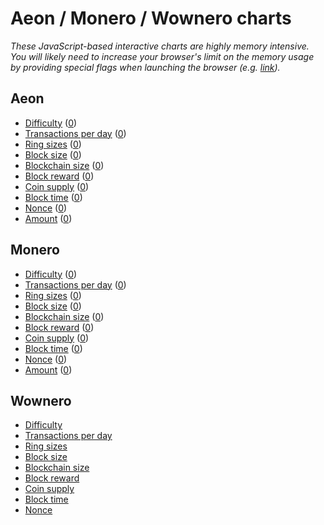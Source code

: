 # Aeon / Monero / Wownero charts

_These JavaScript-based interactive charts are highly memory intensive. You will likely need to increase your browser's limit on the memory usage by providing special flags when launching the browser (e.g. [link](https://stackoverflow.com/questions/29620041/is-there-any-memory-limit-for-google-chrome-browser/))._

## Aeon

- [Difficulty](https://stoffu.github.io/diff-chart/aeon-1.html) ([0](https://stoffu.github.io/diff-chart/aeon-0.html))
- [Transactions per day](https://stoffu.github.io/diff-chart/aeon-tx-per-day-1.html) ([0](https://stoffu.github.io/diff-chart/aeon-tx-per-day-0.html))
- [Ring sizes](https://stoffu.github.io/diff-chart/aeon-ring-size-1.html) ([0](https://stoffu.github.io/diff-chart/aeon-ring-size-0.html))
- [Block size](https://stoffu.github.io/diff-chart/aeon-block-size-1.html) ([0](https://stoffu.github.io/diff-chart/aeon-block-size-0.html))
- [Blockchain size](https://stoffu.github.io/diff-chart/aeon-bc-size-1.html) ([0](https://stoffu.github.io/diff-chart/aeon-bc-size-0.html))
- [Block reward](https://stoffu.github.io/diff-chart/aeon-block-reward-1.html) ([0](https://stoffu.github.io/diff-chart/aeon-block-reward-0.html))
- [Coin supply](https://stoffu.github.io/diff-chart/aeon-coin-supply-1.html) ([0](https://stoffu.github.io/diff-chart/aeon-coin-supply-0.html))
- [Block time](https://stoffu.github.io/diff-chart/aeon-block-time-1.html) ([0](https://stoffu.github.io/diff-chart/aeon-block-time-0.html))
- [Nonce](https://stoffu.github.io/diff-chart/aeon-nonce-1.html) ([0](https://stoffu.github.io/diff-chart/aeon-nonce-0.html))
- [Amount](https://stoffu.github.io/diff-chart/aeon-amount-1.html) ([0](https://stoffu.github.io/diff-chart/aeon-amount-0.html))

## Monero

- [Difficulty](https://stoffu.github.io/diff-chart/monero-1.html) ([0](https://stoffu.github.io/diff-chart/monero-0.html))
- [Transactions per day](https://stoffu.github.io/diff-chart/monero-tx-per-day-1.html) ([0](https://stoffu.github.io/diff-chart/monero-tx-per-day-0.html))
- [Ring sizes](https://stoffu.github.io/diff-chart/monero-ring-size-1.html) ([0](https://stoffu.github.io/diff-chart/monero-ring-size-0.html))
- [Block size](https://stoffu.github.io/diff-chart/monero-block-size-1.html) ([0](https://stoffu.github.io/diff-chart/monero-block-size-0.html))
- [Blockchain size](https://stoffu.github.io/diff-chart/monero-bc-size-1.html) ([0](https://stoffu.github.io/diff-chart/monero-bc-size-0.html))
- [Block reward](https://stoffu.github.io/diff-chart/monero-block-reward-1.html) ([0](https://stoffu.github.io/diff-chart/monero-block-reward-0.html))
- [Coin supply](https://stoffu.github.io/diff-chart/monero-coin-supply-1.html) ([0](https://stoffu.github.io/diff-chart/monero-coin-supply-0.html))
- [Block time](https://stoffu.github.io/diff-chart/monero-block-time-1.html) ([0](https://stoffu.github.io/diff-chart/monero-block-time-0.html))
- [Nonce](https://stoffu.github.io/diff-chart/monero-nonce-1.html) ([0](https://stoffu.github.io/diff-chart/monero-nonce-0.html))
- [Amount](https://stoffu.github.io/diff-chart/monero-amount-1.html) ([0](https://stoffu.github.io/diff-chart/monero-amount-0.html))

## Wownero

- [Difficulty](https://stoffu.github.io/diff-chart/wownero.html)
- [Transactions per day](https://stoffu.github.io/diff-chart/wownero-tx-per-day.html)
- [Ring sizes](https://stoffu.github.io/diff-chart/wownero-ring-size.html)
- [Block size](https://stoffu.github.io/diff-chart/wownero-block-size.html)
- [Blockchain size](https://stoffu.github.io/diff-chart/wownero-bc-size.html)
- [Block reward](https://stoffu.github.io/diff-chart/wownero-block-reward.html)
- [Coin supply](https://stoffu.github.io/diff-chart/wownero-coin-supply.html)
- [Block time](https://stoffu.github.io/diff-chart/wownero-block-time.html)
- [Nonce](https://stoffu.github.io/diff-chart/wownero-nonce.html)
